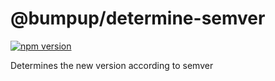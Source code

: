 # @bumpup/determine-semver
[![npm version](https://badge.fury.io/js/%40bumpup%2Fdetermine-semver.svg)](https://badge.fury.io/js/%40bumpup%2Fdetermine-semver)

Determines the new version according to semver
